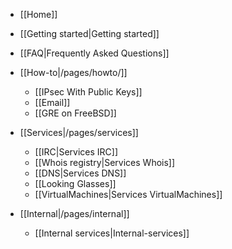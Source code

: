  * [[Home]]
  * [[Getting started|Getting started]]
  * [[FAQ|Frequently Asked Questions]]

* [[How-to|/pages/howto/]]
  * [[IPsec With Public Keys]]
  * [[Email]]
  * [[GRE on FreeBSD]]

* [[Services|/pages/services]]
  * [[IRC|Services IRC]]
  * [[Whois registry|Services Whois]]
  * [[DNS|Services DNS]]
  * [[Looking Glasses]]
  * [[VirtualMachines|Services VirtualMachines]]

* [[Internal|/pages/internal]]
  * [[Internal services|Internal-services]]